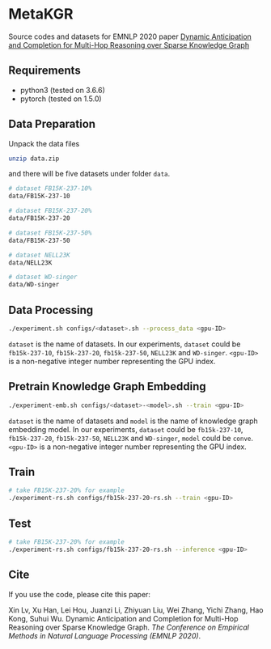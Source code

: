 # MetaKGR

Source codes and datasets for EMNLP 2020 paper [Dynamic Anticipation and Completion for Multi-Hop Reasoning over Sparse Knowledge Graph](https://arxiv.org/pdf/2010.01899.pdf)

## Requirements

- python3 (tested on 3.6.6)
- pytorch (tested on 1.5.0)

## Data Preparation

Unpack the data files

``` bash
unzip data.zip
```

and there will be five datasets under folder `data`.

``` bash
# dataset FB15K-237-10%
data/FB15K-237-10

# dataset FB15K-237-20%
data/FB15K-237-20

# dataset FB15K-237-50%
data/FB15K-237-50

# dataset NELL23K
data/NELL23K

# dataset WD-singer
data/WD-singer
```

## Data Processing

``` bash
./experiment.sh configs/<dataset>.sh --process_data <gpu-ID>
```

`dataset` is the name of datasets. In our experiments, `dataset` could be `fb15k-237-10`, `fb15k-237-20`, `fb15k-237-50`, `NELL23K` and `WD-singer`. `<gpu-ID>` is a non-negative integer number representing the GPU index.

## Pretrain Knowledge Graph Embedding

``` bash
./experiment-emb.sh configs/<dataset>-<model>.sh --train <gpu-ID>
```

`dataset` is the name of datasets and `model` is the name of knowledge graph embedding model. In our experiments, `dataset` could be `fb15k-237-10`, `fb15k-237-20`, `fb15k-237-50`, `NELL23K` and `WD-singer`, `model` could be `conve`. `<gpu-ID>` is a non-negative integer number representing the GPU index.

## Train

``` bash
# take FB15K-237-20% for example
./experiment-rs.sh configs/fb15k-237-20-rs.sh --train <gpu-ID> 
```

## Test

``` bash
# take FB15K-237-20% for example
./experiment-rs.sh configs/fb15k-237-20-rs.sh --inference <gpu-ID> 
```

## Cite 

If you use the code, please cite this paper:

Xin Lv, Xu Han, Lei Hou, Juanzi Li, Zhiyuan Liu, Wei Zhang, Yichi Zhang, Hao Kong, Suhui Wu. Dynamic Anticipation and Completion for Multi-Hop Reasoning over Sparse Knowledge Graph. *The Conference on Empirical Methods in Natural Language Processing (EMNLP 2020)*.
